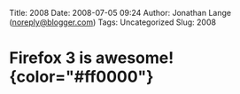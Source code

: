 Title: 2008
Date: 2008-07-05 09:24
Author: Jonathan Lange (noreply@blogger.com)
Tags: Uncategorized
Slug: 2008

Firefox 3 is awesome! {color="#ff0000"}
=====================

